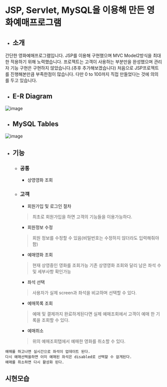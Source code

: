 # JSP, Servlet, MySQL을 이용해 만든 영화예매프로그램

+ ## 소개
간단한 영화예매프로그램입니다. JSP를 이용해 구현했으며 MVC Model2방식을 최대한 적용하기 위해 노력했습니다.
프로젝트는 고객이 사용하는 부분만을 완성했으며 관리자 기능 구현은 구현하지 않았습니다.(추후 추가해보겠습니다) 처음으로 JSP프로젝트를 진행해본만큼 부족한점이 많습니다. 다만  0 to 100까지 직접 만들었다는 것에 의의를 두고 있습니다.

+ ## E-R Diagram
![image](https://user-images.githubusercontent.com/66772624/146421684-9f2eef7f-e9e3-4298-b23c-1243f723f380.png)

+ ## MySQL Tables
![image](https://user-images.githubusercontent.com/66772624/146421541-b555adc2-e4df-47ff-a91b-cba9e9cc5fda.png)

+ ## 기능

  + ### 공통
    + 상영영화 조회

  + ### 고객
    + 회원가입 및 로그인 절차
    > 최초로 회원가입을 하면 고객의 기능들을 이용가능하다.
    + 회원정보 수정
    > 회원 정보를 수정할 수 있음(비밀번호는 수정하지 않더라도 입력해줘야함)
    + 예매영화 조회
    > 현재 상영중인 영화를 조회가능 기존 상영영화 조회와 달리 남은 좌석 수 및 세부사항 확인가능
    + 좌석 선택
    > 사용자가 실제 screen과 좌석을 비교하며 선택할 수 있다.
    + 예매목록 조회
    > 예매 및 결제까지 완료하게된다면 실제 예매조회에서 고객이 예매 한 기록을 조회할 수 있다.
    + 예매취소
    > 위의 예매조회탭에서 예매한 영화를 취소할 수 있다.
``` 
예매를 하고나면 실시간으로 좌석이 업데이트 된다.
다시 예매선택을하면 이미 예매된 좌석은 disabled로 선택할 수 없게된다.
예매를 취소하면 다시 활성화 된다.
```
## 시현모습
